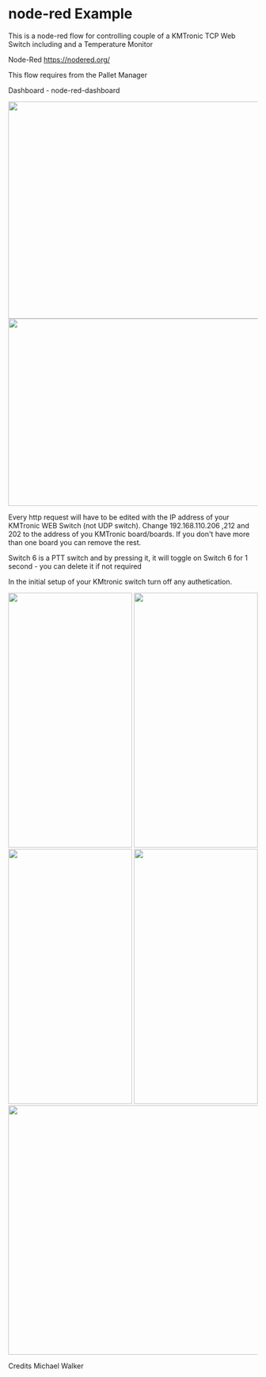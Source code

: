 # node-red Example

This is a node-red flow for controlling couple of a KMTronic TCP Web Switch including and a Temperature Monitor

Node-Red https://nodered.org/

This flow requires from the Pallet Manager

Dashboard - node-red-dashboard

<img src="https://github.com/kmtronic-ltd/node-red-example/blob/master/Node-RED%20(6).png" width="800" height="438">

<img src="https://github.com/kmtronic-ltd/node-red-example/blob/master/Node-RED%20(7).png" width="800" height="378">

Every http request will have to be edited with the
IP address of your KMTronic WEB Switch (not UDP
switch).  Change 192.168.110.206 ,212 and 202 to the address of you KMTronic board/boards.
If you don't have more than one board you can remove the rest.

Switch 6 is a PTT switch and by pressing it, it will
toggle on Switch 6 for 1 second - you can delete
it if not required

In the initial setup of your KMtronic switch turn 
off any authetication.  

<img src="https://github.com/kmtronic-ltd/node-red-example/blob/master/Node-RED%20(1).jpg" width="250" height="514">

<img src="https://github.com/kmtronic-ltd/node-red-example/blob/master/Node-RED%20(2).jpg" width="250" height="514">

<img src="https://github.com/kmtronic-ltd/node-red-example/blob/master/Node-RED%20(3).jpg" width="250" height="514">

<img src="https://github.com/kmtronic-ltd/node-red-example/blob/master/Node-RED%20(4).jpg" width="250" height="514">

<img src="https://github.com/kmtronic-ltd/node-red-example/blob/master/Node-RED%20(5).png" width="800" height="503">


Credits 
Michael Walker
